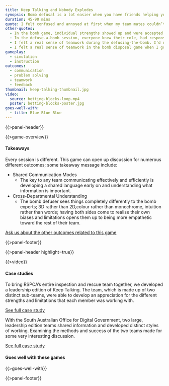 ```yaml
---
title: Keep Talking and Nobody Explodes
synopsis: Bomb defusal is a lot easier when you have friends helping you out!
duration: 45-90 mins
quote: I felt confused and annoyed at first when my team mates couldn’t give me the answers for how to defuse the bomb. I didn’t understand what was going on at their side and I thought, ‘they only have to read from paper!’ However, when I changed to their side, I realised that it’s not so easy, so I understood their situation. I definitely felt closer to my teammates by the end of the activity, as we all had common goals that we worked towards.
other-quotes:
  - In the bomb game, individual strengths showed up and were accepted, which led to ownership and success.
  - In the defuse-a-bomb session, everyone knew their role, had responsibility, had experience to draw on - it was a real well-oiled machine.
  - I felt a real sense of teamwork during the defusing-the-bomb. I’d never worked with this group of people before and after 5 minutes of working together, we were communicating, really understanding each other and flew through the challenge.
  - I felt a real sense of teamwork in the bomb disposal game when I got the wires module wrong 3 times in a row, but my team still let me keep trying.
gameplay: 
  - simulation
  - instruction
outcomes:
  - communication
  - problem solving
  - teamwork
  - feedback
thumbnail: keep-talking-thumbnail.jpg
video:
  source: betting-blocks-loop.mp4
  poster: betting-blocks-poster.jpg
goes-well-with:
  - title: Blue Blue Blue
---
```

{{>panel-header}}

{{>game-overview}}

#### Takeaways

Every session is different. This game can open up discussion for numerous different outcomes; some takeaway message include:

* Shared Communication Modes
  * The key to any team communicating effectively and efficiently is developing a shared language early on and understanding what information is important.
* Cross-Departmental Understanding
  * The bomb defuser sees things completely differently to the bomb experts; 3D rather than 2D,colour rather than monochrome, intuition rather than words; having both sides come to realise their own biases and limitations opens them up to being more empathetic toward the rest of their team.

[Ask us about the other outcomes related to this game](#)

{{>panel-footer}}

{{>panel-header highlight=true}}

{{>video}}

#### Case studies

To bring RSPCA’s entire inspection and rescue team together, we developed a leadership edition of Keep Talking. The team, which is made up of two distinct sub-teams, were able to develop an appreciation for the different strengths and limitations that each member was working with.

[See full case study](#)

With the South Australian Office for Digital Government, two large, leadership edition teams shared information and developed distinct styles of working. Examining the methods and success of the two teams made for some very interesting discussion.

[See full case study](#)

#### Goes well with these games

{{>goes-well-with}}

{{>panel-footer}}